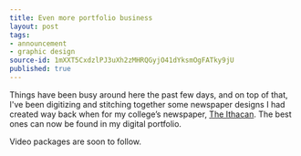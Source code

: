 ```yaml
---
title: Even more portfolio business
layout: post
tags:
- announcement
- graphic design
source-id: 1mXXT5CxdzlPJ3uXh2zMHRQGyjO41dYksmOgFATky9jU
published: true
---
```

Things have been busy around here the past few days, and on top of that, I've been digitizing and stitching together some newspaper designs I had created way back when for my college’s newspaper, [The Ithacan](http://theithacan.org/). The best ones can now be found in my digital portfolio.

Video packages are soon to follow.

